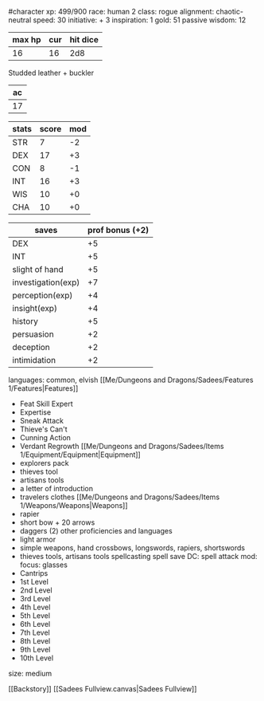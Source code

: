 #character
xp: 499/900
race: human 2
class: rogue
alignment: chaotic-neutral
speed: 30
initiative: + 3
inspiration: 1
gold: 51
passive wisdom: 12

| max hp | cur | hit dice |
| ------ | --- | -------- |
| 16     | 16  | 2d8      |


Studded leather + buckler

| ac  |
| --- |
| 17  |

| stats | score | mod |
| ----- | ----- | --- |
| STR   | 7     | -2  |
| DEX   | 17    | +3  |
| CON   | 8     | -1  |
| INT   | 16    | +3  |
| WIS   | 10    | +0  |
| CHA   | 10    | +0  |

| saves              | prof bonus (+2) |
| ------------------ | --------------- |
| DEX                | +5              |
| INT                | +5              |
| slight of hand     | +5              |
| investigation(exp) | +7              |
| perception(exp)    | +4              |
| insight(exp)       | +4              |
| history            | +5              |
| persuasion         | +2              |
| deception          | +2              |
| intimidation       | +2              |

languages: common, elvish
[[Me/Dungeons and Dragons/Sadees/Features 1/Features|Features]]
 - Feat Skill Expert
  - Expertise
  - Sneak Attack
  - Thieve's Can't
  - Cunning Action
  - Verdant Regrowth
[[Me/Dungeons and Dragons/Sadees/Items 1/Equipment/Equipment|Equipment]]
- explorers pack
- thieves tool
- artisans tools
- a letter of introduction
- travelers clothes
[[Me/Dungeons and Dragons/Sadees/Items 1/Weapons/Weapons|Weapons]]
 - rapier
 - short bow + 20 arrows
 - daggers (2)
other proficiencies and languages
 - light armor
 - simple weapons, hand crossbows, longswords, rapiers, shortswords
 - thieves tools, artisans tools
 spellcasting
 spell save DC: 
 spell attack mod: 
 focus: glasses
 - Cantrips
 - 1st Level
 - 2nd Level
 - 3rd Level
 - 4th Level
 - 5th Level
 - 6th Level
 - 7th Level
 - 8th Level
 - 9th Level
 - 10th Level

size: medium

[[Backstory]]
[[Sadees Fullview.canvas|Sadees Fullview]]

